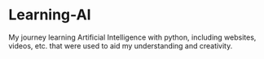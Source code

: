 # Learning-AI
My journey learning Artificial Intelligence with python, including websites, videos, etc. that were used to aid my understanding and creativity.
